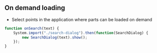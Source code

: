 ## On demand loading

* Select points in the application where parts can be loaded on demand

``` js
function onSearch(text) {
	System.import("./search-dialog").then(function(SearchDialog) {
		new SearchDialog(text).show();
	});
}
```